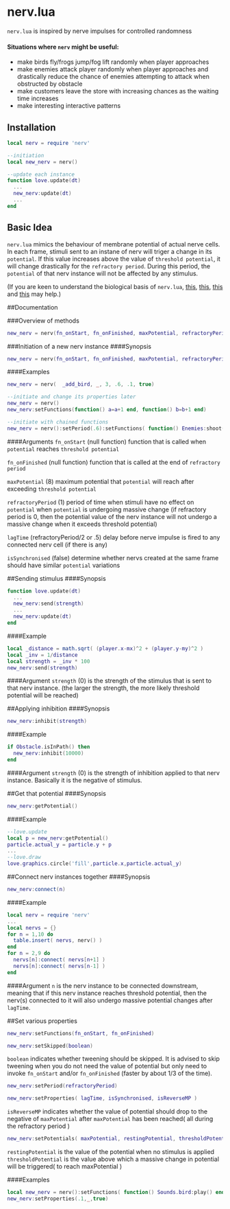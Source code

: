 # nerv.lua
`nerv.lua` is inspired by nerve impulses for controlled randomness

#### Situations where `nerv` might be useful:
* make birds fly/frogs jump/fog lift randomly when player approaches
* make enemies attack player randomly when player approaches and drastically reduce the chance of enemies attempting to attack when obstructed by obstacle
* make customers leave the store with increasing chances as the waiting time increases
* make interesting interactive patterns

## Installation
```lua
local nerv = require 'nerv'

--initiation
local new_nerv = nerv()

--update each instance
function love.update(dt)
  ...
  new_nerv:update(dt)
  ...
end
```

## Basic Idea
`nerv.lua` mimics the behaviour of membrane potential of actual nerve cells. In each frame, stimuli sent to an instane of nerv will triger a change in its `potential`. If this value increases above the value of `threshold potential`, it will change drastically for the `refractory period`. During this period, the `potential` of that nerv instance will not be affected by any stimulus.

(If you are keen to understand the biological basis of `nerv.lua`, [this](http://www.dummies.com/how-to/content/understanding-the-transmission-of-nerve-impulses.html), [this](http://www.sumanasinc.com/webcontent/animations/content/action_potential.html), [this](http://highered.mcgraw-hill.com/sites/0072495855/student_view0/chapter14/animation__the_nerve_impulse.html) and [this](http://www.youtube.com/watch?v=hFzqlO7FbzM) may help.)

##Documentation

###Overview of methods
```lua
new_nerv = nerv(fn_onStart, fn_onFinished, maxPotential, refractoryPeriod, lagTime, isSynchronised)

```

###Initiation of a new nerv instance
####Synopsis
```lua
new_nerv = nerv(fn_onStart, fn_onFinished, maxPotential, refractoryPeriod, lagTime, isSynchronised)
```

####Examples
```lua
new_nerv = nerv(  _add_bird, _, 3, .6, .1, true)

--initiate and change its properties later
new_nerv = nerv()
new_nerv:setFunctions(function() a=a+1 end, function() b=b+1 end)

--initiate with chained functions
new_nerv = nerv():setPeriod(.6):setFunctions( function() Enemies:shoot() end )
```

####Arguments
`fn_onStart` (null function)  function that is called when `potential` reaches `threshold potential`

`fn_onFinished` (null function) function that is called at the end of `refractory period`

`maxPotential` (8) maximum potential that `potential` will reach after exceeding `threshold potential`

`refractoryPeriod` (1) period of time when stimuli have no effect on `potential` when `potential` is undergoing massive change (if refractory period is 0, then the potential value of the nerv instance will not undergo a massive change when it exceeds threshold potential)

`lagTime` (refractoryPeriod/2 or .5) delay before nerve impulse is fired to any connected nerv cell (if there is any)

`isSynchronised` (false) determine whether nervs created at the same frame should have similar `potential` variations

##Sending stimulus
####Synopsis
```lua
function love.update(dt)
  ...
  new_nerv:send(strength)
  ...
  new_nerv:update(dt)
end
```

####Example
```lua
local _distance = math.sqrt( (player.x-mx)^2 + (player.y-my)^2 )
local _inv = 1/distance
local strength = _inv * 100
new_nerv:send(strength)
```

####Argument
`strength` (0) is the strength of the stimulus that is sent to that nerv instance. (the larger the strength, the more likely threshold potential will be reached)

##Applying inhibition
####Synopsis
```lua
new_nerv:inhibit(strength)
```

####Example
```lua
if Obstacle.isInPath() then
  new_nerv:inhibit(10000)
end
```

####Argument
`strength` (0) is the strength of inhibition applied to that nerv instance. Basically it is the negative of stimulus.

##Get that potential
####Synopsis
```lua
new_nerv:getPotential()
```

####Example
```lua
--love.update
local p = new_nerv:getPotential()
particle.actual_y = particle.y + p
...
--love.draw
love.graphics.circle('fill',particle.x,particle.actual_y)
```

##Connect nerv instances together
####Synopsis
```lua
new_nerv:connect(n)
```

####Example
```lua
local nerv = require 'nerv'
...
local nervs = {}
for n = 1,10 do
  table.insert( nervs, nerv() )
end
for n = 2,9 do
  nervs[n]:connect( nervs[n+1] )
  nervs[n]:connect( nervs[n-1] )
end
```

####Argument
`n` is the nerv instance to be connected downstream, meaning that if this nerv instance reaches threshold potential, then the nerv(s) connected to it will also undergo massive potential changes after `lagTime`.

##Set various properties
```lua
new_nerv:setFunctions(fn_onStart, fn_onFinished)
```

```lua
new_nerv:setSkipped(boolean)
```
`boolean` indicates whether tweening should be skipped. It is advised to skip tweening when you do not need the value of potential but only need to invoke `fn_onStart` and/or `fn_onFinished` (faster by about 1/3 of the time).

```lua
new_nerv:setPeriod(refractoryPeriod)
```

```lua
new_nerv:setProperties( lagTime, isSynchronised, isReverseMP )
```
`isReverseMP` indicates whether the value of potential should drop to the negative of `maxPotential` after `maxPotential` has been reached( all during the refractory period )

```lua
new_nerv:setPotentials( maxPotential, restingPotential, thresholdPotential )
```
`restingPotential` is the value of the potential when no stimulus is applied
`thresholdPotential` is the value above which a massive change in potential will be triggered( to reach maxPotential )

####Examples
```lua
local new_nerv = nerv():setFunctions( function() Sounds.bird:play() end, _ ):setPeriod(0):setSkipped():setPotentials(3)
new_nerv:setProperties(.1,_,true)
```
